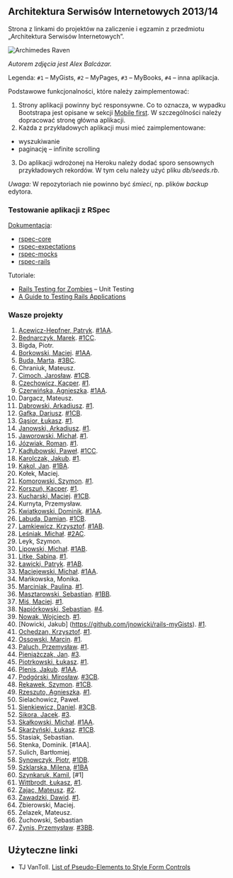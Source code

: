 ## Architektura Serwisów Internetowych 2013/14

Strona z linkami do projektów na zaliczenie i egzamin z przedmiotu „Architektura Serwisów Internetowych”.

![Archimedes Raven](images/archimedes.gif)

*Autorem zdjęcia jest Alex Balcázar.*

Legenda: `#1` – MyGists, `#2` – MyPages, `#3` – MyBooks, `#4` – inna aplikacja.

Podstawowe funkcjonalności, które należy zaimplementować:

1. Strony aplikacji powinny być responsywne.
Co to oznacza, w wypadku Bootstrapa jest opisane w sekcji
[Mobile first](http://getbootstrap.com/css/#overview-mobile).
W szczególności należy dopracować stronę główna aplikacji.
2. Każda z przykładowych aplikacji musi mieć zaimplementowane:
  - wyszukiwanie
  - paginację – infinite scrolling
3. Do aplikacji wdrożonej na Heroku należy dodać sporo
sensownych przykładowych rekordów. W tym celu należy użyć
pliku *db/seeds.rb*.

*Uwaga:* W repozytoriach nie powinno być *śmieci*, np.
plików *backup* edytora.


### Testowanie aplikacji z RSpec

[Dokumentacja](http://rspec.info/):

- [rspec-core](https://github.com/rspec/rspec-core)
- [rspec-expectations](https://github.com/rspec/rspec-expectations)
- [rspec-mocks](https://github.com/rspec/rspec-mocks)
- [rspec-rails](https://github.com/rspec/rspec-rails)

Tutoriale:

* [Rails Testing for Zombies](https://www.codeschool.com/courses/rails-testing-for-zombies) –
Unit Testing
* [A Guide to Testing Rails Applications](http://guides.rubyonrails.org/testing.html)


### Wasze projekty

1. [Acewicz-Hepfner, Patryk](https://github.com/pacewicz/my_gists). [#1AA](http://mygists-pa.herokuapp.com).
1. [Bednarczyk, Marek](https://github.com/mbednarczyk/my_gists_reedit). [#1CC](http://mygistsmbednarczyk.herokuapp.com).
1. Bigda, Piotr.
1. [Borkowski, Maciej](https://github.com/borek199/my_gists). [#1AA](http://mygistsmborkowski.herokuapp.com).
1. [Buda, Marta](https://github.com/mbuda/reviewIt). [#3BC](http://books-review.herokuapp.com).
1. Chraniuk, Mateusz.
1. [Cimoch, Jarosław](https://github.com/jcimoch/mygists). [#1CB](http://jcimoch-my-gists.herokuapp.com/).
1. [Czechowicz, Kacper](https://github.com/kipperek/Rails-FirstApp). [#1](http://kczechowicz-gists.herokuapp.com).
1. [Czerwińska, Agnieszka](https://github.com/aczerwinska/my_gists). [#1AA](http://gistmys.herokuapp.com/).
1. Dargacz, Mateusz.
1. [Dąbrowski, Arkadiusz](https://github.com/ArkadiuszD/Wpisy). [#1](http://kolejnedziadostwo.herokuapp.com/).
1. [Gafka, Dariusz](https://github.com/dgafka/my_gists). [#1CB](http://evening-everglades-2118.herokuapp.com).
1. [Gąsior, Łukasz](https://github.com/lukgas6/projekt-asi). [#1](http://lgasior-gists.herokuapp.com/).
1. [Janowski, Arkadiusz](https://github.com/janusy/my_gists). [#1](http://janusygists.herokuapp.com).
1. [Jaworowski, Michał](https://github.com/kropeq/my-gist). [#1](http://jaworgists.herokuapp.com).
1. [Józwiak, Roman](https://github.com/gruchanet/snippeter). [#1](http://snippeter-app.herokuapp.com).
1. [Kadłubowski, Paweł](https://github.com/kpawel-29/my_gists_with_bootstrap). [#1CC](http://gistmaster.herokuapp.com).
1. [Karolczak, Jakub](https://github.com/Taureli/MyGists). [#1](http://mygists-jkarolczak.herokuapp.com).
1. [Kąkol, Jan](https://github.com/jankkol/ruby_gist). [#1BA](http://jankkolgists.herokuapp.com).
1. Kołek, Maciej.
1. [Komorowski, Szymon](https://github.com/szykom/asi-my-gists). [#1](http://szykom-my-gists.herokuapp.com).
1. [Korszuń, Kacper](https://github.com/gathaspar/RailsGistProject). [#1](http://stark-beyond-9781.herokuapp.com).
1. [Kucharski, Maciej](https://github.com/Maciekek/my-gists2). [#1CB](http://my-gists.herokuapp.com).
1. Kurnyta, Przemysław.
1. [Kwiatkowski, Dominik](https://github.com/Kalumniatoris/asip1). [#1AA](http://agisty123.herokuapp.com).
1. [Labuda, Damian](https://github.com/kaka2991/my_gists). [#1CB](http://damlab.herokuapp.com).
1. [Lamkiewicz, Krzysztof](https://github.com/KLamkiewicz/RubyGist). [#1AB](http://mojegisty.herokuapp.com).
1. [Leśniak, Michał](https://github.com/mlesniak91/my_notes). [#2AC](http://mlesniak.herokuapp.com/notes).
1. Leyk, Szymon.
1. [Lipowski, Michał](https://github.com/lipek92/my_gists). [#1AB](http://mygistsmlipowski.herokuapp.com).
1. [Litke, Sabina](https://github.com/SabinaL/my_gists). [#1](http://gists.herokuapp.com/).
1. [Ławicki, Patryk](https://github.com/true-or-false/myBinaries). [#1AB](http://mybeanaries.herokuapp.com).
1. [Maciejewski, Michał](https://github.com/mmaciejewski/my_gists_rework). [#1AA](http://mygistsrework.herokuapp.com).
1. Mańkowska, Monika.
1. [Marciniak, Paulina](https://github.com/MPaulina/my_gist). [#1](http://asi-my-gist.herokuapp.com/).
1. [Masztarowski, Sebastian](https://github.com/Bllade/Gisty). [#1BB](http://smasztarowskigists.herokuapp.com).
1. [Miś, Maciej](https://github.com/MacMisDev/gists). [#1](http://mmgists.heroku.com).
1. [Napiórkowski, Sebastian](https://github.com/sebnapi/my_yachts/). [#4](http://my-yachts.herokuapp.com).
1. [Nowak, Wojciech](https://github.com/YoungCoder/railsgists). [#1](http://djangoisbetterthanrails.herokuapp.com).
1. [Nowicki, Jakub] (https://github.com/jnowicki/rails-myGists). [#1](http://just-some-gists.herokuapp.com).
1. [Ochędzan, Krzysztof](https://github.com/Krzychuuu/Ruby). [#1](http://kochedzan.herokuapp.com).
1. [Ossowski, Marcin](https://github.com/mossowski/my_gists). [#1](http://mossowski-gists.herokuapp.com).
1. [Paluch, Przemysław](https://github.com/Zhukovo/My_gists-Ruby-on-Rails/tree/production). [#1](http://notateczki.herokuapp.com).
1. [Pieniążczak, Jan](https://github.com/Pelen/books2). [#3](http://pelen.herokuapp.com).
1. [Piotrkowski, Łukasz](https://github.com/pietrakkk/gists). [#1](http://lpiotrkowski-gists.herokuapp.com/).
1. [Plenis, Jakub](https://github.com/novalien/Aplikacje-zadanie-1). [#1AA](http://mojezadania.herokuapp.com).
1. [Podgórski, Mirosław](https://github.com/ziomski/my_books). [#3CB](http://ziomski.herokuapp.com).
1. [Rękawek, Szymon](https://github.com/waveq/MyGists). [#1CB](http://mygistsszymonrekawek.herokuapp.com).
1. [Rzeszuto, Agnieszka](https://github.com/arzsz/my_gists). [#1](http://fast-beach-4233.herokuapp.com/gists).
1. Sielachowicz, Paweł.
1. [Sienkiewicz, Daniel](https://github.com/henio180/asisecond). [#3CB](http://asisecond.herokuapp.com).
1. [Sikora, Jacek](https://github.com/jaresh/my_videos). [#3](http://jsvideos.herokuapp.com).
1. [Skałkowski, Michał](https://github.com/Michaldwadwa/projekt1-rails). [#1AA](http://projekcik1.herokuapp.com).
1. [Skarżyński, Łukasz](https://github.com/LukSkarDev/railsapp). [#1CB](http://lsgists.herokuapp.com/gists).
1. Stasiak, Sebastian.
1. Stenka, Dominik. [#1AA].
1. Sulich, Bartłomiej.
1. [Synowczyk, Piotr](https://github.com/psynowczyk/MyGists), [#1DB](http://psgists.herokuapp.com/).
1. [Szklarska, Milena](https://github.com/madebytechnology/Gists), [#1BA](http://mygistsapp.herokuapp.com/)
1. [Szynkaruk, Kamil](https://github.com/ferocis/my_gists), [#1]
1. [Wittbrodt, Łukasz](https://github.com/lukasz978/my_gists), [#1](http://lrails.herokuapp.com/).
2. [Zając, Mateusz](https://github.com/zajacmp3/RubyOnRails-Informatyka-). [#2](http://www.rails.zajacmp3.pl).
1. [Zawadzki, Dawid](https://github.com/ghost717/my_gists). [#1](http://dzawadzki-app.herokuapp.com).
1. Zbierowski, Maciej.
1. Żelazek, Mateusz.
1. Żuchowski, Sebastian
1. [Żynis, Przemysław](https://github.com/Zynio/MyBooks.git). [#3BB](http://managerstore.herokuapp.com).


## Użyteczne linki

* TJ VanToll.
  [List of Pseudo-Elements to Style Form Controls](http://tjvantoll.com/2013/04/15/list-of-pseudo-elements-to-style-form-controls/)
